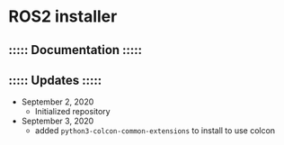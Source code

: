 # ROS2 installer
## ::::: Documentation :::::
## ::::: Updates :::::
- September 2, 2020
    - Initialized repository
- September 3, 2020
    - added ```python3-colcon-common-extensions``` to install to use colcon
